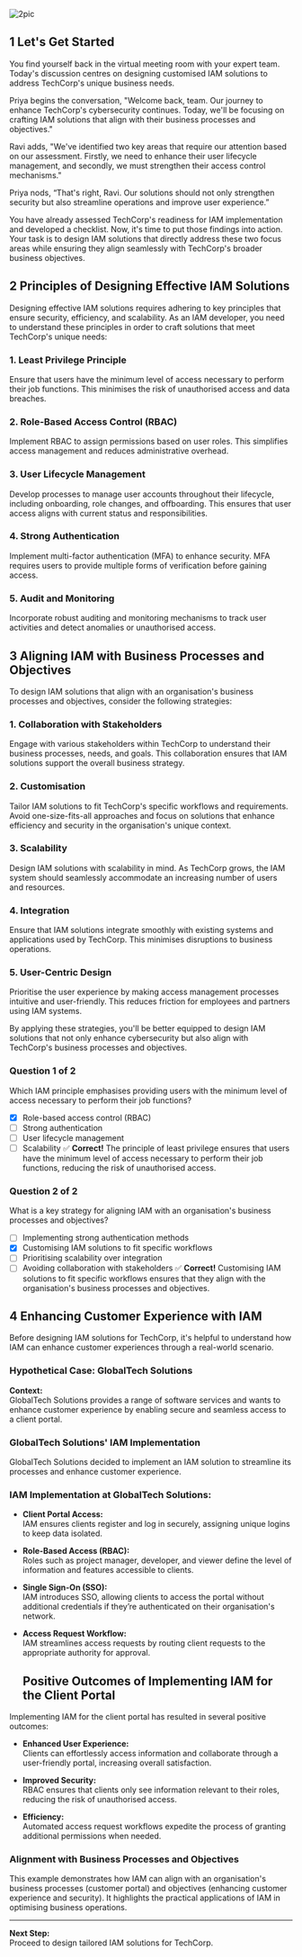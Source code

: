 ![2pic](https://github.com/user-attachments/assets/5d3e9d77-c620-4f09-a8c3-e4285064ae32)

## 1 Let's Get Started
You find yourself back in the virtual meeting room with your expert team. Today's discussion centres on designing customised IAM solutions to address TechCorp's unique business needs.

Priya begins the conversation, "Welcome back, team. Our journey to enhance TechCorp's cybersecurity continues. Today, we'll be focusing on crafting IAM solutions that align with their business processes and objectives."

Ravi adds, "We've identified two key areas that require our attention based on our assessment. Firstly, we need to enhance their user lifecycle management, and secondly, we must strengthen their access control mechanisms."

Priya nods, “That's right, Ravi. Our solutions should not only strengthen security but also streamline operations and improve user experience.”

You have already assessed TechCorp's readiness for IAM implementation and developed a checklist. Now, it's time to put those findings into action. Your task is to design IAM solutions that directly address these two focus areas while ensuring they align seamlessly with TechCorp's broader business objectives.

## 2 Principles of Designing Effective IAM Solutions
Designing effective IAM solutions requires adhering to key principles that ensure security, efficiency, and scalability. As an IAM developer, you need to understand these principles in order to craft solutions that meet TechCorp's unique needs:

### 1. Least Privilege Principle
Ensure that users have the minimum level of access necessary to perform their job functions. This minimises the risk of unauthorised access and data breaches.

### 2. Role-Based Access Control (RBAC)
Implement RBAC to assign permissions based on user roles. This simplifies access management and reduces administrative overhead.

### 3. User Lifecycle Management
Develop processes to manage user accounts throughout their lifecycle, including onboarding, role changes, and offboarding. This ensures that user access aligns with current status and responsibilities.

### 4. Strong Authentication
Implement multi-factor authentication (MFA) to enhance security. MFA requires users to provide multiple forms of verification before gaining access.

### 5. Audit and Monitoring
Incorporate robust auditing and monitoring mechanisms to track user activities and detect anomalies or unauthorised access.


## 3 Aligning IAM with Business Processes and Objectives
To design IAM solutions that align with an organisation's business processes and objectives, consider the following strategies:

### 1. Collaboration with Stakeholders
Engage with various stakeholders within TechCorp to understand their business processes, needs, and goals. This collaboration ensures that IAM solutions support the overall business strategy.

### 2. Customisation
Tailor IAM solutions to fit TechCorp's specific workflows and requirements. Avoid one-size-fits-all approaches and focus on solutions that enhance efficiency and security in the organisation's unique context.

### 3. Scalability
Design IAM solutions with scalability in mind. As TechCorp grows, the IAM system should seamlessly accommodate an increasing number of users and resources.

### 4. Integration
Ensure that IAM solutions integrate smoothly with existing systems and applications used by TechCorp. This minimises disruptions to business operations.

### 5. User-Centric Design
Prioritise the user experience by making access management processes intuitive and user-friendly. This reduces friction for employees and partners using IAM systems.

By applying these strategies, you'll be better equipped to design IAM solutions that not only enhance cybersecurity but also align with TechCorp's business processes and objectives.

### Question 1 of 2
Which IAM principle emphasises providing users with the minimum level of access necessary to perform their job functions?

- [x] Role-based access control (RBAC)
- [ ] Strong authentication
- [ ] User lifecycle management
- [ ] Scalability
✅ **Correct!** The principle of least privilege ensures that users have the minimum level of access necessary to perform their job functions, reducing the risk of unauthorised access.

### Question 2 of 2
What is a key strategy for aligning IAM with an organisation's business processes and objectives?

- [ ] Implementing strong authentication methods
- [x] Customising IAM solutions to fit specific workflows
- [ ] Prioritising scalability over integration
- [ ] Avoiding collaboration with stakeholders
✅ **Correct!** Customising IAM solutions to fit specific workflows ensures that they align with the organisation's business processes and objectives.

## 4 Enhancing Customer Experience with IAM
Before designing IAM solutions for TechCorp, it's helpful to understand how IAM can enhance customer experiences through a real-world scenario.

### Hypothetical Case: GlobalTech Solutions
**Context:**  
GlobalTech Solutions provides a range of software services and wants to enhance customer experience by enabling secure and seamless access to a client portal.

### GlobalTech Solutions' IAM Implementation

GlobalTech Solutions decided to implement an IAM solution to streamline its processes and enhance customer experience.


### IAM Implementation at GlobalTech Solutions:
- **Client Portal Access:**  
  IAM ensures clients register and log in securely, assigning unique logins to keep data isolated.
  
- **Role-Based Access (RBAC):**  
  Roles such as project manager, developer, and viewer define the level of information and features accessible to clients.
  
- **Single Sign-On (SSO):**  
  IAM introduces SSO, allowing clients to access the portal without additional credentials if they’re authenticated on their organisation's network.
  
- **Access Request Workflow:**  
  IAM streamlines access requests by routing client requests to the appropriate authority for approval.

  ## Positive Outcomes of Implementing IAM for the Client Portal

Implementing IAM for the client portal has resulted in several positive outcomes:

- **Enhanced User Experience:**  
  Clients can effortlessly access information and collaborate through a user-friendly portal, increasing overall satisfaction.

- **Improved Security:**  
  RBAC ensures that clients only see information relevant to their roles, reducing the risk of unauthorised access.

- **Efficiency:**  
  Automated access request workflows expedite the process of granting additional permissions when needed.

### Alignment with Business Processes and Objectives
This example demonstrates how IAM can align with an organisation's business processes (customer portal) and objectives (enhancing customer experience and security). It highlights the practical applications of IAM in optimising business operations.

---

**Next Step:**  
Proceed to design tailored IAM solutions for TechCorp.

